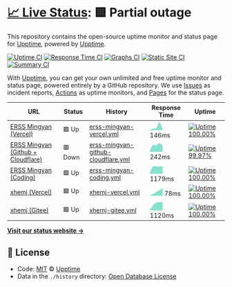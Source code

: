 # [📈 Live Status](https://demo.upptime.js.org): <!--live status--> **🟨 Partial outage**

This repository contains the open-source uptime monitor and status page for [Upptime](https://upptime.js.org), powered by [Upptime](https://github.com/upptime/upptime).

[![Uptime CI](https://github.com/koj-co/upptime/workflows/Uptime%20CI/badge.svg)](https://github.com/koj-co/upptime/actions?query=workflow%3A%22Uptime+CI%22)
[![Response Time CI](https://github.com/koj-co/upptime/workflows/Response%20Time%20CI/badge.svg)](https://github.com/koj-co/upptime/actions?query=workflow%3A%22Response+Time+CI%22)
[![Graphs CI](https://github.com/koj-co/upptime/workflows/Graphs%20CI/badge.svg)](https://github.com/koj-co/upptime/actions?query=workflow%3A%22Graphs+CI%22)
[![Static Site CI](https://github.com/koj-co/upptime/workflows/Static%20Site%20CI/badge.svg)](https://github.com/koj-co/upptime/actions?query=workflow%3A%22Static+Site+CI%22)
[![Summary CI](https://github.com/koj-co/upptime/workflows/Summary%20CI/badge.svg)](https://github.com/koj-co/upptime/actions?query=workflow%3A%22Summary+CI%22)

With [Upptime](https://upptime.js.org), you can get your own unlimited and free uptime monitor and status page, powered entirely by a GitHub repository. We use [Issues](https://github.com/upptime/upptime/issues) as incident reports, [Actions](https://github.com/upptime/upptime/actions) as uptime monitors, and [Pages](https://demo.upptime.js.org) for the status page.

<!--start: status pages-->
<!-- This summary is generated by Upptime (https://github.com/upptime/upptime) -->
<!-- Do not edit this manually, your changes will be overwritten -->

| URL                                                          | Status  | History                                                                                                                          | Response Time                                                                                       | Uptime                                                                                                                                                                                                                                              |
| ------------------------------------------------------------ | ------- | -------------------------------------------------------------------------------------------------------------------------------- | --------------------------------------------------------------------------------------------------- | --------------------------------------------------------------------------------------------------------------------------------------------------------------------------------------------------------------------------------------------------- |
| [ERSS Mingyan (Vercel)](https://mingyan.js.org)              | 🟩 Up   | [erss-mingyan-vercel.yml](https://github.com/xhemj/upptime/commits/master/history/erss-mingyan-vercel.yml)                       | <img alt="Response time graph" src="./graphs/erss-mingyan-vercel.png" height="20"> 146ms            | [![Uptime 100.00%](https://img.shields.io/endpoint?url=https%3A%2F%2Fraw.githubusercontent.com%2Fxhemj%2Fupptime%2Fmaster%2Fapi%2Ferss-mingyan-vercel%2Fuptime.json)](https://status.xhemj.eu.org/history/erss-mingyan-vercel)                      |
| [ERSS Mingyan (Github + Cloudflare)](https://i.xhemj.eu.org) | 🟥 Down | [erss-mingyan-github-cloudflare.yml](https://github.com/xhemj/upptime/commits/master/history/erss-mingyan-github-cloudflare.yml) | <img alt="Response time graph" src="./graphs/erss-mingyan-github-cloudflare.png" height="20"> 242ms | [![Uptime 99.97%](https://img.shields.io/endpoint?url=https%3A%2F%2Fraw.githubusercontent.com%2Fxhemj%2Fupptime%2Fmaster%2Fapi%2Ferss-mingyan-github-cloudflare%2Fuptime.json)](https://status.xhemj.eu.org/history/erss-mingyan-github-cloudflare) |
| [ERSS Mingyan (Coding)](https://cn.mingyan.js.org)           | 🟩 Up   | [erss-mingyan-coding.yml](https://github.com/xhemj/upptime/commits/master/history/erss-mingyan-coding.yml)                       | <img alt="Response time graph" src="./graphs/erss-mingyan-coding.png" height="20"> 1179ms           | [![Uptime 100.00%](https://img.shields.io/endpoint?url=https%3A%2F%2Fraw.githubusercontent.com%2Fxhemj%2Fupptime%2Fmaster%2Fapi%2Ferss-mingyan-coding%2Fuptime.json)](https://status.xhemj.eu.org/history/erss-mingyan-coding)                      |
| [xhemj (Vercel)](https://xhemj.js.org)                       | 🟩 Up   | [xhemj-vercel.yml](https://github.com/xhemj/upptime/commits/master/history/xhemj-vercel.yml)                                     | <img alt="Response time graph" src="./graphs/xhemj-vercel.png" height="20"> 78ms                    | [![Uptime 100.00%](https://img.shields.io/endpoint?url=https%3A%2F%2Fraw.githubusercontent.com%2Fxhemj%2Fupptime%2Fmaster%2Fapi%2Fxhemj-vercel%2Fuptime.json)](https://status.xhemj.eu.org/history/xhemj-vercel)                                    |
| [xhemj (Gitee)](https://xhemj.gitee.io)                      | 🟩 Up   | [xhemj-gitee.yml](https://github.com/xhemj/upptime/commits/master/history/xhemj-gitee.yml)                                       | <img alt="Response time graph" src="./graphs/xhemj-gitee.png" height="20"> 1120ms                   | [![Uptime 100.00%](https://img.shields.io/endpoint?url=https%3A%2F%2Fraw.githubusercontent.com%2Fxhemj%2Fupptime%2Fmaster%2Fapi%2Fxhemj-gitee%2Fuptime.json)](https://status.xhemj.eu.org/history/xhemj-gitee)                                      |

<!--end: status pages-->

[**Visit our status website →**](https://demo.upptime.js.org)

## 📄 License

- Code: [MIT](./LICENSE) © [Upptime](https://upptime.js.org)
- Data in the `./history` directory: [Open Database License](https://opendatacommons.org/licenses/odbl/1-0/)
